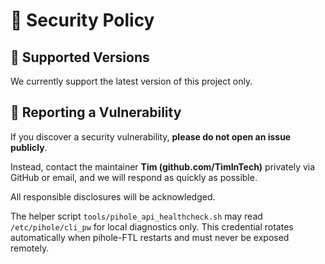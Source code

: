 # 🔐 Security Policy

## 🧩 Supported Versions

We currently support the latest version of this project only.

## 📢 Reporting a Vulnerability

If you discover a security vulnerability, **please do not open an issue publicly**.

Instead, contact the maintainer **Tim (github.com/TimInTech)** privately via GitHub or email, and we will respond as quickly as possible.

All responsible disclosures will be acknowledged.

The helper script `tools/pihole_api_healthcheck.sh` may read `/etc/pihole/cli_pw` for local diagnostics only. This credential rotates automatically when pihole-FTL restarts and must never be exposed remotely.
